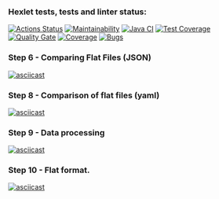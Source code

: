 ### Hexlet tests, tests and linter status:
[![Actions Status](https://github.com/Alina-Zhdanova/java-project-71/actions/workflows/hexlet-check.yml/badge.svg)](https://github.com/Alina-Zhdanova/java-project-71/actions)
[![Maintainability](https://api.codeclimate.com/v1/badges/881ab19642f223432633/maintainability)](https://codeclimate.com/github/Alina-Zhdanova/java-project-71/maintainability)
[![Java CI](https://github.com/Alina-Zhdanova/java-project-71/actions/workflows/ci.yml/badge.svg)](https://github.com/Alina-Zhdanova/java-project-71/actions/workflows/ci.yml)
[![Test Coverage](https://api.codeclimate.com/v1/badges/881ab19642f223432633/test_coverage)](https://codeclimate.com/github/Alina-Zhdanova/java-project-71/test_coverage)
[![Quality Gate](https://sonarcloud.io/api/project_badges/measure?project=Alina-Zhdanova_java-project-71&metric=alert_status)](https://sonarcloud.io/dashboard?id=Alina-Zhdanova_java-project-71)
[![Coverage](https://sonarcloud.io/api/project_badges/measure?project=Alina-Zhdanova_java-project-71&metric=coverage)](https://sonarcloud.io/dashboard?id=Alina-Zhdanova_java-project-71)
[![Bugs](https://sonarcloud.io/api/project_badges/measure?project=Alina-Zhdanova_java-project-71&metric=bugs)](https://sonarcloud.io/dashboard?id=Alina-Zhdanova_java-project-71)

### Step 6 - Comparing Flat Files (JSON)
[![asciicast](https://asciinema.org/a/3NJJWxMDYRabmU96kcN4daLhg.svg)](https://asciinema.org/a/3NJJWxMDYRabmU96kcN4daLhg)

### Step 8 - Comparison of flat files (yaml)
[![asciicast](https://asciinema.org/a/5phrfOp5ZF9amRcDqurh82FT2.svg)](https://asciinema.org/a/5phrfOp5ZF9amRcDqurh82FT2)

### Step 9 - Data processing
[![asciicast](https://asciinema.org/a/1wDJrm84FRjDxJRM7MWYUkg53.svg)](https://asciinema.org/a/1wDJrm84FRjDxJRM7MWYUkg53)

### Step 10 - Flat format.
[![asciicast](https://asciinema.org/a/vSL8gzRC87uKqs7TlSgWe6d4z.svg)](https://asciinema.org/a/vSL8gzRC87uKqs7TlSgWe6d4z)
